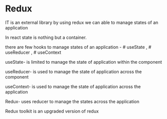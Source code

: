 # Redux

IT is an external library by using redux we can able to manage states of an application

In react state is nothing but a container.

there are few hooks to manage states of an application - # useState , # useReducer , # useContext

useState- is limited to manage the state of application within the component

useReducer- is used to manage the state of application across the component

useContext- is used to manage the state of application across the application

Redux- uses reducer to manage the states across the application

Redux toolkit is an upgraded version of redux

